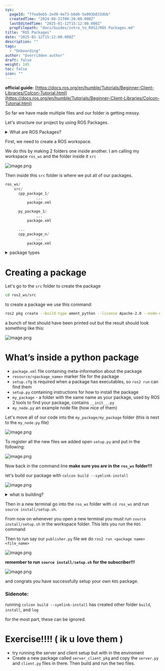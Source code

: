 ```yaml
---
sys:
  pageId: "7fea9eb5-2ed9-4e73-b6d6-5e093b833dbb"
  createdTime: "2024-08-21T00:28:00.000Z"
  lastEditedTime: "2025-01-12T15:12:00.000Z"
  propFilepath: "docs/Guides/intro_to_ROS2/ROS Packages.md"
title: "ROS Packages"
date: "2025-01-12T15:12:00.000Z"
description: ""
tags:
  - "Onboarding"
author: "Overridden author"
draft: false
weight: 145
toc: false
icon: ""
---
```


**official guide:** [https://docs.ros.org/en/humble/Tutorials/Beginner-Client-Libraries/Colcon-Tutorial.html](https://docs.ros.org/en/humble/Tutorials/Beginner-Client-Libraries/Colcon-Tutorial.html)

So far we have made multiple files and our folder is getting messy.

Let's structure our project by using ROS Packages.

<details>

<summary>What are ROS Packages?</summary>

ROS Packages are, as the name implies, packages of code that are highly sharable between ROS developers.

They consist of a folder, `package.xml` file, and source code

```python
      cpp_package_1/
		      ... imagine much code files here ..
          package.xml
```

</details>

First, we need to create a ROS workspace.

We do this by making 2 folders one inside another. I am calling my workspace `ros_ws` and the folder inside it `src`

![image.png](https://prod-files-secure.s3.us-west-2.amazonaws.com/d518164a-d88e-44d1-a4ee-3adb3bd8bce0/70706947-fd18-4537-a67b-e12946812d31/image.png?X-Amz-Algorithm=AWS4-HMAC-SHA256&X-Amz-Content-Sha256=UNSIGNED-PAYLOAD&X-Amz-Credential=ASIAZI2LB466YHO3VJZW%2F20250705%2Fus-west-2%2Fs3%2Faws4_request&X-Amz-Date=20250705T100833Z&X-Amz-Expires=3600&X-Amz-Security-Token=IQoJb3JpZ2luX2VjEDUaCXVzLXdlc3QtMiJIMEYCIQDgHy6Tx8Mba31SJ6huCC%2FzjH1qJMLJ%2FWTNpRQhAOCFdAIhAMFeGU2AjYq4Ney%2B6AIh3kGLNX3hA%2BJxb%2FGtlpBrCoz8Kv8DCD4QABoMNjM3NDIzMTgzODA1IgywnzFSEBE9%2BydSnUEq3AMtfVrVbojjM92Vy2WPutFxlMcyd4yyceiYiGe75TZAqtuIn4DxlujPTuVtZyeK3KcjgQTGAyf0JIjK62ELPhgpGTjiqyVeKGkDKn%2B8%2BV8nOSbTmH2XXWZX%2F1Vid1S%2FMS76GuKenKF6nBlwwhDSgpEmlv0dNbK6FupnSJSek%2BpEcobhT3idazMGxumUHI6jMuFtg3QAoTzQMBEJj1M%2FwHjtrcA9AIthhCr%2FJyVPI%2FeYxjN0RXZ%2FwQIYHsv%2BBuGMY1RMUhx1lLhdbxl5wjAWE5QaTXXTv9LvioBOVYSNbHu824NAzzK%2B9XgdvZD9jYffuJo1f7HXd47rV6273SULSx1eNv5r1Tn14EV3HnOGFhDYNMt80EwVWKN3nhXlA%2F50l8rbtXS8Tc%2BRAiww1SCveGBVklPCflNeLD7t1aiNJ1%2Fp0XpLmaoczG5afHBrvv9yL%2BezCf13L%2FmhEXEuspsSSg9hRs%2FKuPGwdEjbHxRLGN5kjojFQswJplg0LPl53z6%2FGowKPh0pXM61LpGupybD7xYcZUuG%2Fvuo0JHfuEp9hHImgSV4Nba0WDEHl8Xo5iJ%2FEOSM5wR7WFw9ebJMz%2BldvYttkanokIrwi6kcSW7WRtMdPFlv2uZyguSTNI%2FFFjDH5qLDBjqkATbxjwPXn9Uff1246gMIw5u2EoLZK3yUUXwxaawNf2bWDOk2mNYHzux9DOyismVAHMxNS6F5C36DsyBI6ongo8E0ACdsnmtFNoESVYQ1wORxj6x04FonSDMLqOtIRTxh3F9UCDAiqgnOJfXZL0glwCmxpNTH8KQVbd0wJhDHjHIAFSDbYRlVS2IZBFo0xknQA7SItbywZ08nHzJGQdofLF5kukKh&X-Amz-Signature=70f8e95e97b0077e452d88093fc2f5921d1a6efa935eadb15ec054e0f1c5065c&X-Amz-SignedHeaders=host&x-amz-checksum-mode=ENABLED&x-id=GetObject)

Then inside this `src` folder is where we put all of our packages.

```python
ros_ws/
    src/
      cpp_package_1/
		      ...
          package.xml

      py_package_1/
		      ...
          package.xml

      ...
      cpp_package_n/
		      ...
          package.xml

```

<details>

<summary>package types</summary>

packages can be either `C++` or python.

the intern file structure is different for each but for this guide we will stick to creating python packages

</details>

# Creating a package

Let's go to the `src` folder to create the package

```bash
cd ros2_ws/src
```

to create a package we use this command:

```bash
ros2 pkg create --build-type ament_python --license Apache-2.0 --node-name my_node my_package
```

a bunch of text should have been printed out but the result should look something like this:

![image.png](https://prod-files-secure.s3.us-west-2.amazonaws.com/d518164a-d88e-44d1-a4ee-3adb3bd8bce0/e6cf1e3f-8512-4a3e-b131-079f800bf3e8/image.png?X-Amz-Algorithm=AWS4-HMAC-SHA256&X-Amz-Content-Sha256=UNSIGNED-PAYLOAD&X-Amz-Credential=ASIAZI2LB466YHO3VJZW%2F20250705%2Fus-west-2%2Fs3%2Faws4_request&X-Amz-Date=20250705T100833Z&X-Amz-Expires=3600&X-Amz-Security-Token=IQoJb3JpZ2luX2VjEDUaCXVzLXdlc3QtMiJIMEYCIQDgHy6Tx8Mba31SJ6huCC%2FzjH1qJMLJ%2FWTNpRQhAOCFdAIhAMFeGU2AjYq4Ney%2B6AIh3kGLNX3hA%2BJxb%2FGtlpBrCoz8Kv8DCD4QABoMNjM3NDIzMTgzODA1IgywnzFSEBE9%2BydSnUEq3AMtfVrVbojjM92Vy2WPutFxlMcyd4yyceiYiGe75TZAqtuIn4DxlujPTuVtZyeK3KcjgQTGAyf0JIjK62ELPhgpGTjiqyVeKGkDKn%2B8%2BV8nOSbTmH2XXWZX%2F1Vid1S%2FMS76GuKenKF6nBlwwhDSgpEmlv0dNbK6FupnSJSek%2BpEcobhT3idazMGxumUHI6jMuFtg3QAoTzQMBEJj1M%2FwHjtrcA9AIthhCr%2FJyVPI%2FeYxjN0RXZ%2FwQIYHsv%2BBuGMY1RMUhx1lLhdbxl5wjAWE5QaTXXTv9LvioBOVYSNbHu824NAzzK%2B9XgdvZD9jYffuJo1f7HXd47rV6273SULSx1eNv5r1Tn14EV3HnOGFhDYNMt80EwVWKN3nhXlA%2F50l8rbtXS8Tc%2BRAiww1SCveGBVklPCflNeLD7t1aiNJ1%2Fp0XpLmaoczG5afHBrvv9yL%2BezCf13L%2FmhEXEuspsSSg9hRs%2FKuPGwdEjbHxRLGN5kjojFQswJplg0LPl53z6%2FGowKPh0pXM61LpGupybD7xYcZUuG%2Fvuo0JHfuEp9hHImgSV4Nba0WDEHl8Xo5iJ%2FEOSM5wR7WFw9ebJMz%2BldvYttkanokIrwi6kcSW7WRtMdPFlv2uZyguSTNI%2FFFjDH5qLDBjqkATbxjwPXn9Uff1246gMIw5u2EoLZK3yUUXwxaawNf2bWDOk2mNYHzux9DOyismVAHMxNS6F5C36DsyBI6ongo8E0ACdsnmtFNoESVYQ1wORxj6x04FonSDMLqOtIRTxh3F9UCDAiqgnOJfXZL0glwCmxpNTH8KQVbd0wJhDHjHIAFSDbYRlVS2IZBFo0xknQA7SItbywZ08nHzJGQdofLF5kukKh&X-Amz-Signature=ece3be3cb57f8a699a280d4137435d4978e05c2b0dedc37c93a67d08c8fad2a9&X-Amz-SignedHeaders=host&x-amz-checksum-mode=ENABLED&x-id=GetObject)

# What’s inside a python package

- `package.xml` file containing meta-information about the package
- `resource/<package_name>` marker file for the package
- `setup.cfg` is required when a package has executables, so `ros2 run` can find them
- `setup.py` containing instructions for how to install the package
- `my_package` - a folder with the same name as your package, used by ROS 2 tools to find your package, contains `__init__.py`
- `my_node.py` an example node file (how nice of them)

Let's move all of our code into the `my_package/my_package` folder (this is next to the `my_node.py` file)

![image.png](https://prod-files-secure.s3.us-west-2.amazonaws.com/d518164a-d88e-44d1-a4ee-3adb3bd8bce0/9ce58f11-0da9-4d3e-b86d-506a9685d378/image.png?X-Amz-Algorithm=AWS4-HMAC-SHA256&X-Amz-Content-Sha256=UNSIGNED-PAYLOAD&X-Amz-Credential=ASIAZI2LB466YHO3VJZW%2F20250705%2Fus-west-2%2Fs3%2Faws4_request&X-Amz-Date=20250705T100833Z&X-Amz-Expires=3600&X-Amz-Security-Token=IQoJb3JpZ2luX2VjEDUaCXVzLXdlc3QtMiJIMEYCIQDgHy6Tx8Mba31SJ6huCC%2FzjH1qJMLJ%2FWTNpRQhAOCFdAIhAMFeGU2AjYq4Ney%2B6AIh3kGLNX3hA%2BJxb%2FGtlpBrCoz8Kv8DCD4QABoMNjM3NDIzMTgzODA1IgywnzFSEBE9%2BydSnUEq3AMtfVrVbojjM92Vy2WPutFxlMcyd4yyceiYiGe75TZAqtuIn4DxlujPTuVtZyeK3KcjgQTGAyf0JIjK62ELPhgpGTjiqyVeKGkDKn%2B8%2BV8nOSbTmH2XXWZX%2F1Vid1S%2FMS76GuKenKF6nBlwwhDSgpEmlv0dNbK6FupnSJSek%2BpEcobhT3idazMGxumUHI6jMuFtg3QAoTzQMBEJj1M%2FwHjtrcA9AIthhCr%2FJyVPI%2FeYxjN0RXZ%2FwQIYHsv%2BBuGMY1RMUhx1lLhdbxl5wjAWE5QaTXXTv9LvioBOVYSNbHu824NAzzK%2B9XgdvZD9jYffuJo1f7HXd47rV6273SULSx1eNv5r1Tn14EV3HnOGFhDYNMt80EwVWKN3nhXlA%2F50l8rbtXS8Tc%2BRAiww1SCveGBVklPCflNeLD7t1aiNJ1%2Fp0XpLmaoczG5afHBrvv9yL%2BezCf13L%2FmhEXEuspsSSg9hRs%2FKuPGwdEjbHxRLGN5kjojFQswJplg0LPl53z6%2FGowKPh0pXM61LpGupybD7xYcZUuG%2Fvuo0JHfuEp9hHImgSV4Nba0WDEHl8Xo5iJ%2FEOSM5wR7WFw9ebJMz%2BldvYttkanokIrwi6kcSW7WRtMdPFlv2uZyguSTNI%2FFFjDH5qLDBjqkATbxjwPXn9Uff1246gMIw5u2EoLZK3yUUXwxaawNf2bWDOk2mNYHzux9DOyismVAHMxNS6F5C36DsyBI6ongo8E0ACdsnmtFNoESVYQ1wORxj6x04FonSDMLqOtIRTxh3F9UCDAiqgnOJfXZL0glwCmxpNTH8KQVbd0wJhDHjHIAFSDbYRlVS2IZBFo0xknQA7SItbywZ08nHzJGQdofLF5kukKh&X-Amz-Signature=ea29194b45c0c14d91d9665ffb3a3fe8624012e968d496b0dfefbeb59f1109a6&X-Amz-SignedHeaders=host&x-amz-checksum-mode=ENABLED&x-id=GetObject)

To register all the new files we added open `setup.py` and put in the following:

![image.png](https://prod-files-secure.s3.us-west-2.amazonaws.com/d518164a-d88e-44d1-a4ee-3adb3bd8bce0/1cd7c262-4cae-4496-9d75-c178537d24a2/image.png?X-Amz-Algorithm=AWS4-HMAC-SHA256&X-Amz-Content-Sha256=UNSIGNED-PAYLOAD&X-Amz-Credential=ASIAZI2LB466YHO3VJZW%2F20250705%2Fus-west-2%2Fs3%2Faws4_request&X-Amz-Date=20250705T100833Z&X-Amz-Expires=3600&X-Amz-Security-Token=IQoJb3JpZ2luX2VjEDUaCXVzLXdlc3QtMiJIMEYCIQDgHy6Tx8Mba31SJ6huCC%2FzjH1qJMLJ%2FWTNpRQhAOCFdAIhAMFeGU2AjYq4Ney%2B6AIh3kGLNX3hA%2BJxb%2FGtlpBrCoz8Kv8DCD4QABoMNjM3NDIzMTgzODA1IgywnzFSEBE9%2BydSnUEq3AMtfVrVbojjM92Vy2WPutFxlMcyd4yyceiYiGe75TZAqtuIn4DxlujPTuVtZyeK3KcjgQTGAyf0JIjK62ELPhgpGTjiqyVeKGkDKn%2B8%2BV8nOSbTmH2XXWZX%2F1Vid1S%2FMS76GuKenKF6nBlwwhDSgpEmlv0dNbK6FupnSJSek%2BpEcobhT3idazMGxumUHI6jMuFtg3QAoTzQMBEJj1M%2FwHjtrcA9AIthhCr%2FJyVPI%2FeYxjN0RXZ%2FwQIYHsv%2BBuGMY1RMUhx1lLhdbxl5wjAWE5QaTXXTv9LvioBOVYSNbHu824NAzzK%2B9XgdvZD9jYffuJo1f7HXd47rV6273SULSx1eNv5r1Tn14EV3HnOGFhDYNMt80EwVWKN3nhXlA%2F50l8rbtXS8Tc%2BRAiww1SCveGBVklPCflNeLD7t1aiNJ1%2Fp0XpLmaoczG5afHBrvv9yL%2BezCf13L%2FmhEXEuspsSSg9hRs%2FKuPGwdEjbHxRLGN5kjojFQswJplg0LPl53z6%2FGowKPh0pXM61LpGupybD7xYcZUuG%2Fvuo0JHfuEp9hHImgSV4Nba0WDEHl8Xo5iJ%2FEOSM5wR7WFw9ebJMz%2BldvYttkanokIrwi6kcSW7WRtMdPFlv2uZyguSTNI%2FFFjDH5qLDBjqkATbxjwPXn9Uff1246gMIw5u2EoLZK3yUUXwxaawNf2bWDOk2mNYHzux9DOyismVAHMxNS6F5C36DsyBI6ongo8E0ACdsnmtFNoESVYQ1wORxj6x04FonSDMLqOtIRTxh3F9UCDAiqgnOJfXZL0glwCmxpNTH8KQVbd0wJhDHjHIAFSDbYRlVS2IZBFo0xknQA7SItbywZ08nHzJGQdofLF5kukKh&X-Amz-Signature=7e43d6e3d4265ed58868a0463d59743b923f8ee51f352311dc3681ef43698560&X-Amz-SignedHeaders=host&x-amz-checksum-mode=ENABLED&x-id=GetObject)

Now back in the command line **make sure you are in the** **`ros_ws`** **folder!!!**

let's build our package with `colcon build --symlink-install`

![image.png](https://prod-files-secure.s3.us-west-2.amazonaws.com/d518164a-d88e-44d1-a4ee-3adb3bd8bce0/2f2a0d27-b173-48fd-b189-5f5c0ce65619/image.png?X-Amz-Algorithm=AWS4-HMAC-SHA256&X-Amz-Content-Sha256=UNSIGNED-PAYLOAD&X-Amz-Credential=ASIAZI2LB466YHO3VJZW%2F20250705%2Fus-west-2%2Fs3%2Faws4_request&X-Amz-Date=20250705T100833Z&X-Amz-Expires=3600&X-Amz-Security-Token=IQoJb3JpZ2luX2VjEDUaCXVzLXdlc3QtMiJIMEYCIQDgHy6Tx8Mba31SJ6huCC%2FzjH1qJMLJ%2FWTNpRQhAOCFdAIhAMFeGU2AjYq4Ney%2B6AIh3kGLNX3hA%2BJxb%2FGtlpBrCoz8Kv8DCD4QABoMNjM3NDIzMTgzODA1IgywnzFSEBE9%2BydSnUEq3AMtfVrVbojjM92Vy2WPutFxlMcyd4yyceiYiGe75TZAqtuIn4DxlujPTuVtZyeK3KcjgQTGAyf0JIjK62ELPhgpGTjiqyVeKGkDKn%2B8%2BV8nOSbTmH2XXWZX%2F1Vid1S%2FMS76GuKenKF6nBlwwhDSgpEmlv0dNbK6FupnSJSek%2BpEcobhT3idazMGxumUHI6jMuFtg3QAoTzQMBEJj1M%2FwHjtrcA9AIthhCr%2FJyVPI%2FeYxjN0RXZ%2FwQIYHsv%2BBuGMY1RMUhx1lLhdbxl5wjAWE5QaTXXTv9LvioBOVYSNbHu824NAzzK%2B9XgdvZD9jYffuJo1f7HXd47rV6273SULSx1eNv5r1Tn14EV3HnOGFhDYNMt80EwVWKN3nhXlA%2F50l8rbtXS8Tc%2BRAiww1SCveGBVklPCflNeLD7t1aiNJ1%2Fp0XpLmaoczG5afHBrvv9yL%2BezCf13L%2FmhEXEuspsSSg9hRs%2FKuPGwdEjbHxRLGN5kjojFQswJplg0LPl53z6%2FGowKPh0pXM61LpGupybD7xYcZUuG%2Fvuo0JHfuEp9hHImgSV4Nba0WDEHl8Xo5iJ%2FEOSM5wR7WFw9ebJMz%2BldvYttkanokIrwi6kcSW7WRtMdPFlv2uZyguSTNI%2FFFjDH5qLDBjqkATbxjwPXn9Uff1246gMIw5u2EoLZK3yUUXwxaawNf2bWDOk2mNYHzux9DOyismVAHMxNS6F5C36DsyBI6ongo8E0ACdsnmtFNoESVYQ1wORxj6x04FonSDMLqOtIRTxh3F9UCDAiqgnOJfXZL0glwCmxpNTH8KQVbd0wJhDHjHIAFSDbYRlVS2IZBFo0xknQA7SItbywZ08nHzJGQdofLF5kukKh&X-Amz-Signature=94acd4a3985409f6dff00edbb4c9473e0484f5f6409a5088e2ef1f88dd546734&X-Amz-SignedHeaders=host&x-amz-checksum-mode=ENABLED&x-id=GetObject)

<details>

<summary>what is building?</summary>

if you are a CS major at Rose-Hulman you will learn the answer to this in CSSE132

but TLDR; is it combines all the code files into one program that can be run easily 

</details>

Then in a new terminal go into the `ros_ws` folder with `cd ros_ws` and run `source install/setup.sh`. 

From now on whenever you open a new terminal you must run `source install/setup.sh` in the workspace folder. This lets you run the `ROS` command

Then to run say our `publisher.py` file we do `ros2 run <package name> <file_name>`

![image.png](https://prod-files-secure.s3.us-west-2.amazonaws.com/d518164a-d88e-44d1-a4ee-3adb3bd8bce0/4f4b1219-3a44-4632-aa0a-ce3471699f59/image.png?X-Amz-Algorithm=AWS4-HMAC-SHA256&X-Amz-Content-Sha256=UNSIGNED-PAYLOAD&X-Amz-Credential=ASIAZI2LB466YHO3VJZW%2F20250705%2Fus-west-2%2Fs3%2Faws4_request&X-Amz-Date=20250705T100833Z&X-Amz-Expires=3600&X-Amz-Security-Token=IQoJb3JpZ2luX2VjEDUaCXVzLXdlc3QtMiJIMEYCIQDgHy6Tx8Mba31SJ6huCC%2FzjH1qJMLJ%2FWTNpRQhAOCFdAIhAMFeGU2AjYq4Ney%2B6AIh3kGLNX3hA%2BJxb%2FGtlpBrCoz8Kv8DCD4QABoMNjM3NDIzMTgzODA1IgywnzFSEBE9%2BydSnUEq3AMtfVrVbojjM92Vy2WPutFxlMcyd4yyceiYiGe75TZAqtuIn4DxlujPTuVtZyeK3KcjgQTGAyf0JIjK62ELPhgpGTjiqyVeKGkDKn%2B8%2BV8nOSbTmH2XXWZX%2F1Vid1S%2FMS76GuKenKF6nBlwwhDSgpEmlv0dNbK6FupnSJSek%2BpEcobhT3idazMGxumUHI6jMuFtg3QAoTzQMBEJj1M%2FwHjtrcA9AIthhCr%2FJyVPI%2FeYxjN0RXZ%2FwQIYHsv%2BBuGMY1RMUhx1lLhdbxl5wjAWE5QaTXXTv9LvioBOVYSNbHu824NAzzK%2B9XgdvZD9jYffuJo1f7HXd47rV6273SULSx1eNv5r1Tn14EV3HnOGFhDYNMt80EwVWKN3nhXlA%2F50l8rbtXS8Tc%2BRAiww1SCveGBVklPCflNeLD7t1aiNJ1%2Fp0XpLmaoczG5afHBrvv9yL%2BezCf13L%2FmhEXEuspsSSg9hRs%2FKuPGwdEjbHxRLGN5kjojFQswJplg0LPl53z6%2FGowKPh0pXM61LpGupybD7xYcZUuG%2Fvuo0JHfuEp9hHImgSV4Nba0WDEHl8Xo5iJ%2FEOSM5wR7WFw9ebJMz%2BldvYttkanokIrwi6kcSW7WRtMdPFlv2uZyguSTNI%2FFFjDH5qLDBjqkATbxjwPXn9Uff1246gMIw5u2EoLZK3yUUXwxaawNf2bWDOk2mNYHzux9DOyismVAHMxNS6F5C36DsyBI6ongo8E0ACdsnmtFNoESVYQ1wORxj6x04FonSDMLqOtIRTxh3F9UCDAiqgnOJfXZL0glwCmxpNTH8KQVbd0wJhDHjHIAFSDbYRlVS2IZBFo0xknQA7SItbywZ08nHzJGQdofLF5kukKh&X-Amz-Signature=b9ef9728ffbe3cec1754fd0c13a4a6b1064bee5a5072d676ebc18281dc5cb4ae&X-Amz-SignedHeaders=host&x-amz-checksum-mode=ENABLED&x-id=GetObject)

**remember to run** **`source install/setup.sh`** **for the subscriber!!!**

![image.png](https://prod-files-secure.s3.us-west-2.amazonaws.com/d518164a-d88e-44d1-a4ee-3adb3bd8bce0/02121119-dad4-49ec-8356-c956108b4243/image.png?X-Amz-Algorithm=AWS4-HMAC-SHA256&X-Amz-Content-Sha256=UNSIGNED-PAYLOAD&X-Amz-Credential=ASIAZI2LB466YHO3VJZW%2F20250705%2Fus-west-2%2Fs3%2Faws4_request&X-Amz-Date=20250705T100833Z&X-Amz-Expires=3600&X-Amz-Security-Token=IQoJb3JpZ2luX2VjEDUaCXVzLXdlc3QtMiJIMEYCIQDgHy6Tx8Mba31SJ6huCC%2FzjH1qJMLJ%2FWTNpRQhAOCFdAIhAMFeGU2AjYq4Ney%2B6AIh3kGLNX3hA%2BJxb%2FGtlpBrCoz8Kv8DCD4QABoMNjM3NDIzMTgzODA1IgywnzFSEBE9%2BydSnUEq3AMtfVrVbojjM92Vy2WPutFxlMcyd4yyceiYiGe75TZAqtuIn4DxlujPTuVtZyeK3KcjgQTGAyf0JIjK62ELPhgpGTjiqyVeKGkDKn%2B8%2BV8nOSbTmH2XXWZX%2F1Vid1S%2FMS76GuKenKF6nBlwwhDSgpEmlv0dNbK6FupnSJSek%2BpEcobhT3idazMGxumUHI6jMuFtg3QAoTzQMBEJj1M%2FwHjtrcA9AIthhCr%2FJyVPI%2FeYxjN0RXZ%2FwQIYHsv%2BBuGMY1RMUhx1lLhdbxl5wjAWE5QaTXXTv9LvioBOVYSNbHu824NAzzK%2B9XgdvZD9jYffuJo1f7HXd47rV6273SULSx1eNv5r1Tn14EV3HnOGFhDYNMt80EwVWKN3nhXlA%2F50l8rbtXS8Tc%2BRAiww1SCveGBVklPCflNeLD7t1aiNJ1%2Fp0XpLmaoczG5afHBrvv9yL%2BezCf13L%2FmhEXEuspsSSg9hRs%2FKuPGwdEjbHxRLGN5kjojFQswJplg0LPl53z6%2FGowKPh0pXM61LpGupybD7xYcZUuG%2Fvuo0JHfuEp9hHImgSV4Nba0WDEHl8Xo5iJ%2FEOSM5wR7WFw9ebJMz%2BldvYttkanokIrwi6kcSW7WRtMdPFlv2uZyguSTNI%2FFFjDH5qLDBjqkATbxjwPXn9Uff1246gMIw5u2EoLZK3yUUXwxaawNf2bWDOk2mNYHzux9DOyismVAHMxNS6F5C36DsyBI6ongo8E0ACdsnmtFNoESVYQ1wORxj6x04FonSDMLqOtIRTxh3F9UCDAiqgnOJfXZL0glwCmxpNTH8KQVbd0wJhDHjHIAFSDbYRlVS2IZBFo0xknQA7SItbywZ08nHzJGQdofLF5kukKh&X-Amz-Signature=64f0ee53e499a55c48e210d7188df7f77c268269e2cfd11010bf9f2cdb4ce8cb&X-Amz-SignedHeaders=host&x-amz-checksum-mode=ENABLED&x-id=GetObject)

and congrats you have successfully setup your own `ROS` package.

### Sidenote:

running `colcon build --symlink-install` has created other folder `build`, `install`, and `log`

for the most part, these can be ignored.

# Exercise!!!! ( ik u love them )

- try running the server and client setup but with in the enviroment
- Create a new package called `server_client_pkg` and copy the `server.py` and `client.py` files in there. Then build and run the two files.

